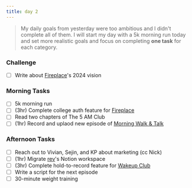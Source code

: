 ```yaml
---
title: day 2
---
```


> My daily goals from yesterday were too ambitious and I didn't complete all of them. I will start my day with a 5k morning run today and set more realistic goals and focus on completing **one task** for each category.

### Challenge

- [ ] Write about [Fireplace](https://makefireplace.com)'s 2024 vision

### Morning Tasks

- [ ] 5k morning run
- [ ] (3hr) Complete college auth feature for [Fireplace](https://makefireplace.com)
- [ ] Read two chapters of The 5 AM Club
- [ ] (1hr) Record and uplaod new episode of [Morning Walk & Talk](https://www.youtube.com/playlist?list=PLV4wvVQg3Ij9KLKERa1giDFAV5UQ4e9yg)

### Afternoon Tasks

- [ ] Reach out to Vivian, Sejin, and KP about marketing (cc Nick)
- [ ] (1hr) Migrate [rev](https://rev.school)'s Notion workspace
- [ ] (3hr) Complete hold-to-record feature for [Wakeup Club](https://wakeupclubapp.com)
- [ ] Write a script for the next episode
- [ ] 30-minute weight training
